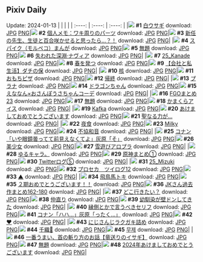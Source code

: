 ## Pixiv Daily
Update: 2024-01-13
|      |      |      |
| :----: | :----: | :----: |
|![](https://pixiv.microyu.workers.dev/c/240x480/img-master/img/2024/01/12/00/00/51/115088821_p0_master1200.jpg) **#1** [白ウサギ](https://www.pixiv.net/artworks/115088821) download: [JPG](https://pixiv.microyu.workers.dev/img-original/img/2024/01/12/00/00/51/115088821_p0.jpg) [PNG](https://pixiv.microyu.workers.dev/img-original/img/2024/01/12/00/00/51/115088821_p0.png)|![](https://pixiv.microyu.workers.dev/c/240x480/img-master/img/2024/01/11/06/00/05/115069142_p0_master1200.jpg) **#2** [個人メモ：ワキ周りのパーツ](https://www.pixiv.net/artworks/115069142) download: [JPG](https://pixiv.microyu.workers.dev/img-original/img/2024/01/11/06/00/05/115069142_p0.jpg) [PNG](https://pixiv.microyu.workers.dev/img-original/img/2024/01/11/06/00/05/115069142_p0.png)|![](https://pixiv.microyu.workers.dev/c/240x480/img-master/img/2024/01/11/18/15/38/115079290_p0_master1200.jpg) **#3** [新任の先生、生徒と百合咲かせると思ったら…？！](https://www.pixiv.net/artworks/115079290) download: [JPG](https://pixiv.microyu.workers.dev/img-original/img/2024/01/11/18/15/38/115079290_p0.jpg) [PNG](https://pixiv.microyu.workers.dev/img-original/img/2024/01/11/18/15/38/115079290_p0.png)|
|![](https://pixiv.microyu.workers.dev/c/240x480/img-master/img/2024/01/11/18/08/34/115079133_p0_master1200.jpg) **#4** [スパイク（モルペコ）まんが](https://www.pixiv.net/artworks/115079133) download: [JPG](https://pixiv.microyu.workers.dev/img-original/img/2024/01/11/18/08/34/115079133_p0.jpg) [PNG](https://pixiv.microyu.workers.dev/img-original/img/2024/01/11/18/08/34/115079133_p0.png)|![](https://pixiv.microyu.workers.dev/c/240x480/img-master/img/2024/01/11/21/30/29/115084171_p0_master1200.jpg) **#5** [無題](https://www.pixiv.net/artworks/115084171) download: [JPG](https://pixiv.microyu.workers.dev/img-original/img/2024/01/11/21/30/29/115084171_p0.jpg) [PNG](https://pixiv.microyu.workers.dev/img-original/img/2024/01/11/21/30/29/115084171_p0.png)|![](https://pixiv.microyu.workers.dev/c/240x480/img-master/img/2024/01/12/01/05/16/115090703_p0_master1200.jpg) **#6** [失われた深淵·ナヴィア](https://www.pixiv.net/artworks/115090703) download: [JPG](https://pixiv.microyu.workers.dev/img-original/img/2024/01/12/01/05/16/115090703_p0.jpg) [PNG](https://pixiv.microyu.workers.dev/img-original/img/2024/01/12/01/05/16/115090703_p0.png)|
|![](https://pixiv.microyu.workers.dev/c/240x480/img-master/img/2024/01/11/18/00/05/115078845_p0_master1200.jpg) **#7** [25_Kanade](https://www.pixiv.net/artworks/115078845) download: [JPG](https://pixiv.microyu.workers.dev/img-original/img/2024/01/11/18/00/05/115078845_p0.jpg) [PNG](https://pixiv.microyu.workers.dev/img-original/img/2024/01/11/18/00/05/115078845_p0.png)|![](https://pixiv.microyu.workers.dev/c/240x480/img-master/img/2024/01/12/22/44/06/115112051_p0_master1200.jpg) **#8** [春を発つ](https://www.pixiv.net/artworks/115112051) download: [JPG](https://pixiv.microyu.workers.dev/img-original/img/2024/01/12/22/44/06/115112051_p0.jpg) [PNG](https://pixiv.microyu.workers.dev/img-original/img/2024/01/12/22/44/06/115112051_p0.png)|![](https://pixiv.microyu.workers.dev/c/240x480/img-master/img/2024/01/12/12/00/18/115098658_p0_master1200.jpg) **#9** [【会社と私生活】ダチの保](https://www.pixiv.net/artworks/115098658) download: [JPG](https://pixiv.microyu.workers.dev/img-original/img/2024/01/12/12/00/18/115098658_p0.jpg) [PNG](https://pixiv.microyu.workers.dev/img-original/img/2024/01/12/12/00/18/115098658_p0.png)|
|![](https://pixiv.microyu.workers.dev/c/240x480/img-master/img/2024/01/11/00/01/43/115063635_p0_master1200.jpg) **#10** [核](https://www.pixiv.net/artworks/115063635) download: [JPG](https://pixiv.microyu.workers.dev/img-original/img/2024/01/11/00/01/43/115063635_p0.jpg) [PNG](https://pixiv.microyu.workers.dev/img-original/img/2024/01/11/00/01/43/115063635_p0.png)|![](https://pixiv.microyu.workers.dev/c/240x480/img-master/img/2024/01/11/20/30/00/115082412_p0_master1200.jpg) **#11** [おもちピザ](https://www.pixiv.net/artworks/115082412) download: [JPG](https://pixiv.microyu.workers.dev/img-original/img/2024/01/11/20/30/00/115082412_p0.jpg) [PNG](https://pixiv.microyu.workers.dev/img-original/img/2024/01/11/20/30/00/115082412_p0.png)|![](https://pixiv.microyu.workers.dev/c/240x480/img-master/img/2024/01/11/17/09/30/115077910_p0_master1200.jpg) **#12** [帰終](https://www.pixiv.net/artworks/115077910) download: [JPG](https://pixiv.microyu.workers.dev/img-original/img/2024/01/11/17/09/30/115077910_p0.jpg) [PNG](https://pixiv.microyu.workers.dev/img-original/img/2024/01/11/17/09/30/115077910_p0.png)|
|![](https://pixiv.microyu.workers.dev/c/240x480/img-master/img/2024/01/11/00/03/25/115063738_p0_master1200.jpg) **#13** [プラナ](https://www.pixiv.net/artworks/115063738) download: [JPG](https://pixiv.microyu.workers.dev/img-original/img/2024/01/11/00/03/25/115063738_p0.jpg) [PNG](https://pixiv.microyu.workers.dev/img-original/img/2024/01/11/00/03/25/115063738_p0.png)|![](https://pixiv.microyu.workers.dev/c/240x480/img-master/img/2024/01/11/00/00/00/115063373_p0_master1200.jpg) **#14** [ドラゴンちゃん](https://www.pixiv.net/artworks/115063373) download: [JPG](https://pixiv.microyu.workers.dev/img-original/img/2024/01/11/00/00/00/115063373_p0.jpg) [PNG](https://pixiv.microyu.workers.dev/img-original/img/2024/01/11/00/00/00/115063373_p0.png)|![](https://pixiv.microyu.workers.dev/c/240x480/img-master/img/2024/01/12/18/28/58/115105033_p0_master1200.jpg) **#15** [えななん×おさんぽうさちゃんコーデ](https://www.pixiv.net/artworks/115105033) download: [JPG](https://pixiv.microyu.workers.dev/img-original/img/2024/01/12/18/28/58/115105033_p0.jpg) [PNG](https://pixiv.microyu.workers.dev/img-original/img/2024/01/12/18/28/58/115105033_p0.png)|
|![](https://pixiv.microyu.workers.dev/c/240x480/img-master/img/2024/01/11/00/17/22/115064203_p0_master1200.jpg) **#16** [FGOまとめ23](https://www.pixiv.net/artworks/115064203) download: [JPG](https://pixiv.microyu.workers.dev/img-original/img/2024/01/11/00/17/22/115064203_p0.jpg) [PNG](https://pixiv.microyu.workers.dev/img-original/img/2024/01/11/00/17/22/115064203_p0.png)|![](https://pixiv.microyu.workers.dev/c/240x480/img-master/img/2024/01/12/01/29/58/115091193_p0_master1200.jpg) **#17** [無題](https://www.pixiv.net/artworks/115091193) download: [JPG](https://pixiv.microyu.workers.dev/img-original/img/2024/01/12/01/29/58/115091193_p0.jpg) [PNG](https://pixiv.microyu.workers.dev/img-original/img/2024/01/12/01/29/58/115091193_p0.png)|![](https://pixiv.microyu.workers.dev/c/240x480/img-master/img/2024/01/12/20/30/01/115108049_p0_master1200.jpg) **#18** [かまくらアイス](https://www.pixiv.net/artworks/115108049) download: [JPG](https://pixiv.microyu.workers.dev/img-original/img/2024/01/12/20/30/01/115108049_p0.jpg) [PNG](https://pixiv.microyu.workers.dev/img-original/img/2024/01/12/20/30/01/115108049_p0.png)|
|![](https://pixiv.microyu.workers.dev/c/240x480/img-master/img/2024/01/11/00/06/29/115063850_p0_master1200.jpg) **#19** [Kafka](https://www.pixiv.net/artworks/115063850) download: [JPG](https://pixiv.microyu.workers.dev/img-original/img/2024/01/11/00/06/29/115063850_p0.jpg) [PNG](https://pixiv.microyu.workers.dev/img-original/img/2024/01/11/00/06/29/115063850_p0.png)|![](https://pixiv.microyu.workers.dev/c/240x480/img-master/img/2024/01/12/00/00/19/115088710_p0_master1200.jpg) **#20** [あけましておめでとうございます](https://www.pixiv.net/artworks/115088710) download: [JPG](https://pixiv.microyu.workers.dev/img-original/img/2024/01/12/00/00/19/115088710_p0.jpg) [PNG](https://pixiv.microyu.workers.dev/img-original/img/2024/01/12/00/00/19/115088710_p0.png)|![](https://pixiv.microyu.workers.dev/c/240x480/img-master/img/2024/01/11/00/30/00/115064542_p0_master1200.jpg) **#21** [聖なる力が…](https://www.pixiv.net/artworks/115064542) download: [JPG](https://pixiv.microyu.workers.dev/img-original/img/2024/01/11/00/30/00/115064542_p0.jpg) [PNG](https://pixiv.microyu.workers.dev/img-original/img/2024/01/11/00/30/00/115064542_p0.png)|
|![](https://pixiv.microyu.workers.dev/c/240x480/img-master/img/2024/01/11/00/00/38/115063509_p0_master1200.jpg) **#22** [夜食](https://www.pixiv.net/artworks/115063509) download: [JPG](https://pixiv.microyu.workers.dev/img-original/img/2024/01/11/00/00/38/115063509_p0.jpg) [PNG](https://pixiv.microyu.workers.dev/img-original/img/2024/01/11/00/00/38/115063509_p0.png)|![](https://pixiv.microyu.workers.dev/c/240x480/img-master/img/2024/01/11/00/00/33/115063499_p0_master1200.jpg) **#23** [Milky](https://www.pixiv.net/artworks/115063499) download: [JPG](https://pixiv.microyu.workers.dev/img-original/img/2024/01/11/00/00/33/115063499_p0.jpg) [PNG](https://pixiv.microyu.workers.dev/img-original/img/2024/01/11/00/00/33/115063499_p0.png)|![](https://pixiv.microyu.workers.dev/c/240x480/img-master/img/2024/01/11/18/29/08/115079523_p0_master1200.jpg) **#24** [不協和音](https://www.pixiv.net/artworks/115079523) download: [JPG](https://pixiv.microyu.workers.dev/img-original/img/2024/01/11/18/29/08/115079523_p0.jpg) [PNG](https://pixiv.microyu.workers.dev/img-original/img/2024/01/11/18/29/08/115079523_p0.png)|
|![](https://pixiv.microyu.workers.dev/c/240x480/img-master/img/2024/01/11/11/57/14/115073265_p0_master1200.jpg) **#25** [コナン「いや眼鏡曇ってて前見えなくてよ」灰原「そ」](https://www.pixiv.net/artworks/115073265) download: [JPG](https://pixiv.microyu.workers.dev/img-original/img/2024/01/11/11/57/14/115073265_p0.jpg) [PNG](https://pixiv.microyu.workers.dev/img-original/img/2024/01/11/11/57/14/115073265_p0.png)|![](https://pixiv.microyu.workers.dev/c/240x480/img-master/img/2024/01/11/12/27/41/115073801_p0_master1200.jpg) **#26** [美少女](https://www.pixiv.net/artworks/115073801) download: [JPG](https://pixiv.microyu.workers.dev/img-original/img/2024/01/11/12/27/41/115073801_p0.jpg) [PNG](https://pixiv.microyu.workers.dev/img-original/img/2024/01/11/12/27/41/115073801_p0.png)|![](https://pixiv.microyu.workers.dev/c/240x480/img-master/img/2024/01/11/10/20/57/115072059_p0_master1200.jpg) **#27** [雪遊びアロプラ](https://www.pixiv.net/artworks/115072059) download: [JPG](https://pixiv.microyu.workers.dev/img-original/img/2024/01/11/10/20/57/115072059_p0.jpg) [PNG](https://pixiv.microyu.workers.dev/img-original/img/2024/01/11/10/20/57/115072059_p0.png)|
|![](https://pixiv.microyu.workers.dev/c/240x480/img-master/img/2024/01/12/00/21/59/115088127_p0_master1200.jpg) **#28** [ゆるキャラ。](https://www.pixiv.net/artworks/115088127) download: [JPG](https://pixiv.microyu.workers.dev/img-original/img/2024/01/12/00/21/59/115088127_p0.jpg) [PNG](https://pixiv.microyu.workers.dev/img-original/img/2024/01/12/00/21/59/115088127_p0.png)|![](https://pixiv.microyu.workers.dev/c/240x480/img-master/img/2024/01/11/18/48/13/115079938_p0_master1200.jpg) **#29** [原神まとめ①](https://www.pixiv.net/artworks/115079938) download: [JPG](https://pixiv.microyu.workers.dev/img-original/img/2024/01/11/18/48/13/115079938_p0.jpg) [PNG](https://pixiv.microyu.workers.dev/img-original/img/2024/01/11/18/48/13/115079938_p0.png)|![](https://pixiv.microyu.workers.dev/c/240x480/img-master/img/2024/01/12/01/26/11/115091123_p0_master1200.jpg) **#30** [Twitterログ⑤](https://www.pixiv.net/artworks/115091123) download: [JPG](https://pixiv.microyu.workers.dev/img-original/img/2024/01/12/01/26/11/115091123_p0.jpg) [PNG](https://pixiv.microyu.workers.dev/img-original/img/2024/01/12/01/26/11/115091123_p0.png)|
|![](https://pixiv.microyu.workers.dev/c/240x480/img-master/img/2024/01/12/18/00/03/115104276_p0_master1200.jpg) **#31** [25_Mizuki](https://www.pixiv.net/artworks/115104276) download: [JPG](https://pixiv.microyu.workers.dev/img-original/img/2024/01/12/18/00/03/115104276_p0.jpg) [PNG](https://pixiv.microyu.workers.dev/img-original/img/2024/01/12/18/00/03/115104276_p0.png)|![](https://pixiv.microyu.workers.dev/c/240x480/img-master/img/2024/01/11/22/49/57/115086589_p0_master1200.jpg) **#32** [プロセカ　ツイログ12](https://www.pixiv.net/artworks/115086589) download: [JPG](https://pixiv.microyu.workers.dev/img-original/img/2024/01/11/22/49/57/115086589_p0.jpg) [PNG](https://pixiv.microyu.workers.dev/img-original/img/2024/01/11/22/49/57/115086589_p0.png)|![](https://pixiv.microyu.workers.dev/c/240x480/img-master/img/2024/01/11/00/00/21/115063459_p0_master1200.jpg) **#33** [▲](https://www.pixiv.net/artworks/115063459) download: [JPG](https://pixiv.microyu.workers.dev/img-original/img/2024/01/11/00/00/21/115063459_p0.jpg) [PNG](https://pixiv.microyu.workers.dev/img-original/img/2024/01/11/00/00/21/115063459_p0.png)|
|![](https://pixiv.microyu.workers.dev/c/240x480/img-master/img/2024/01/11/10/41/04/115072286_p0_master1200.jpg) **#34** [飛鳥馬トキ](https://www.pixiv.net/artworks/115072286) download: [JPG](https://pixiv.microyu.workers.dev/img-original/img/2024/01/11/10/41/04/115072286_p0.jpg) [PNG](https://pixiv.microyu.workers.dev/img-original/img/2024/01/11/10/41/04/115072286_p0.png)|![](https://pixiv.microyu.workers.dev/c/240x480/img-master/img/2024/01/12/01/09/58/115090156_p0_master1200.jpg) **#35** [２期おめでとうございます！！](https://www.pixiv.net/artworks/115090156) download: [JPG](https://pixiv.microyu.workers.dev/img-original/img/2024/01/12/01/09/58/115090156_p0.jpg) [PNG](https://pixiv.microyu.workers.dev/img-original/img/2024/01/12/01/09/58/115090156_p0.png)|![](https://pixiv.microyu.workers.dev/c/240x480/img-master/img/2024/01/12/00/30/54/115089855_p0_master1200.jpg) **#36** [JKさん過去作まとめ162-180](https://www.pixiv.net/artworks/115089855) download: [JPG](https://pixiv.microyu.workers.dev/img-original/img/2024/01/12/00/30/54/115089855_p0.jpg) [PNG](https://pixiv.microyu.workers.dev/img-original/img/2024/01/12/00/30/54/115089855_p0.png)|
|![](https://pixiv.microyu.workers.dev/c/240x480/img-master/img/2024/01/11/17/25/16/115078211_p0_master1200.jpg) **#37** [どこ行きたい？](https://www.pixiv.net/artworks/115078211) download: [JPG](https://pixiv.microyu.workers.dev/img-original/img/2024/01/11/17/25/16/115078211_p0.jpg) [PNG](https://pixiv.microyu.workers.dev/img-original/img/2024/01/11/17/25/16/115078211_p0.png)|![](https://pixiv.microyu.workers.dev/c/240x480/img-master/img/2024/01/12/18/00/08/115104304_p0_master1200.jpg) **#38** [仲直り](https://www.pixiv.net/artworks/115104304) download: [JPG](https://pixiv.microyu.workers.dev/img-original/img/2024/01/12/18/00/08/115104304_p0.jpg) [PNG](https://pixiv.microyu.workers.dev/img-original/img/2024/01/12/18/00/08/115104304_p0.png)|![](https://pixiv.microyu.workers.dev/c/240x480/img-master/img/2024/01/12/00/00/12/115088684_p0_master1200.jpg) **#39** [幼馴染が壁ドンしてきた](https://www.pixiv.net/artworks/115088684) download: [JPG](https://pixiv.microyu.workers.dev/img-original/img/2024/01/12/00/00/12/115088684_p0.jpg) [PNG](https://pixiv.microyu.workers.dev/img-original/img/2024/01/12/00/00/12/115088684_p0.png)|
|![](https://pixiv.microyu.workers.dev/c/240x480/img-master/img/2024/01/11/00/01/18/115063598_p0_master1200.jpg) **#40** [縁側とかで言うべきセリフ](https://www.pixiv.net/artworks/115063598) download: [JPG](https://pixiv.microyu.workers.dev/img-original/img/2024/01/11/00/01/18/115063598_p0.jpg) [PNG](https://pixiv.microyu.workers.dev/img-original/img/2024/01/11/00/01/18/115063598_p0.png)|![](https://pixiv.microyu.workers.dev/c/240x480/img-master/img/2024/01/12/12/26/53/115099098_p0_master1200.jpg) **#41** [コナン「ハハ…」灰原「ったく…」](https://www.pixiv.net/artworks/115099098) download: [JPG](https://pixiv.microyu.workers.dev/img-original/img/2024/01/12/12/26/53/115099098_p0.jpg) [PNG](https://pixiv.microyu.workers.dev/img-original/img/2024/01/12/12/26/53/115099098_p0.png)|![](https://pixiv.microyu.workers.dev/c/240x480/img-master/img/2024/01/11/14/39/34/115075606_p0_master1200.jpg) **#42** [❤](https://www.pixiv.net/artworks/115075606) download: [JPG](https://pixiv.microyu.workers.dev/img-original/img/2024/01/11/14/39/34/115075606_p0.jpg) [PNG](https://pixiv.microyu.workers.dev/img-original/img/2024/01/11/14/39/34/115075606_p0.png)|
|![](https://pixiv.microyu.workers.dev/c/240x480/img-master/img/2024/01/12/21/13/41/115109330_p0_master1200.jpg) **#43** [にじさんじラクガキ詰め](https://www.pixiv.net/artworks/115109330) download: [JPG](https://pixiv.microyu.workers.dev/img-original/img/2024/01/12/21/13/41/115109330_p0.jpg) [PNG](https://pixiv.microyu.workers.dev/img-original/img/2024/01/12/21/13/41/115109330_p0.png)|![](https://pixiv.microyu.workers.dev/c/240x480/img-master/img/2024/01/11/01/07/53/115065449_p0_master1200.jpg) **#44** [千織🎨](https://www.pixiv.net/artworks/115065449) download: [JPG](https://pixiv.microyu.workers.dev/img-original/img/2024/01/11/01/07/53/115065449_p0.jpg) [PNG](https://pixiv.microyu.workers.dev/img-original/img/2024/01/11/01/07/53/115065449_p0.png)|![](https://pixiv.microyu.workers.dev/c/240x480/img-master/img/2024/01/11/22/41/24/115086360_p0_master1200.jpg) **#45** [무제](https://www.pixiv.net/artworks/115086360) download: [JPG](https://pixiv.microyu.workers.dev/img-original/img/2024/01/11/22/41/24/115086360_p0.jpg) [PNG](https://pixiv.microyu.workers.dev/img-original/img/2024/01/11/22/41/24/115086360_p0.png)|
|![](https://pixiv.microyu.workers.dev/c/240x480/img-master/img/2024/01/11/00/30/56/115064604_p0_master1200.jpg) **#46** [一番うまい、首の斬り方のお話【竜送りのイサギ】](https://www.pixiv.net/artworks/115064604) download: [JPG](https://pixiv.microyu.workers.dev/img-original/img/2024/01/11/00/30/56/115064604_p0.jpg) [PNG](https://pixiv.microyu.workers.dev/img-original/img/2024/01/11/00/30/56/115064604_p0.png)|![](https://pixiv.microyu.workers.dev/c/240x480/img-master/img/2024/01/11/21/58/19/115084946_p0_master1200.jpg) **#47** [無題](https://www.pixiv.net/artworks/115084946) download: [JPG](https://pixiv.microyu.workers.dev/img-original/img/2024/01/11/21/58/19/115084946_p0.jpg) [PNG](https://pixiv.microyu.workers.dev/img-original/img/2024/01/11/21/58/19/115084946_p0.png)|![](https://pixiv.microyu.workers.dev/c/240x480/img-master/img/2024/01/11/07/44/20/115070230_p0_master1200.jpg) **#48** [2024年あけましておめでとうございます](https://www.pixiv.net/artworks/115070230) download: [JPG](https://pixiv.microyu.workers.dev/img-original/img/2024/01/11/07/44/20/115070230_p0.jpg) [PNG](https://pixiv.microyu.workers.dev/img-original/img/2024/01/11/07/44/20/115070230_p0.png)|
